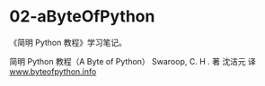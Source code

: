 # 02-aByteOfPython
《简明 Python 教程》学习笔记。

简明 Python 教程（A Byte of Python）
Swaroop, C. H . 著
沈洁元 译
www.byteofpython.info

